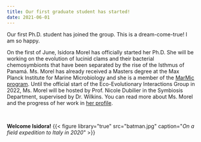 ```yaml
---
title: Our first graduate student has started!
date: 2021-06-01
---
```


Our first Ph.D. student has joined the group. This is a dream-come-true! I am so happy. 

<!--more-->

On the first of June, Isidora Morel has officially started her Ph.D. She will be working on the evolution of lucinid clams and their bacterial chemosymbionts that have been separated by the rise of the Isthmus of Panamá. Ms. Morel has already received a Masters degree at the Max Planck Institute for Marine Microbiology and she is a member of the [MarMic program](https://marmic.mpg.de/marmic2/). Until the official start of the Eco-Evolutionary Interactions Group in 2022, Ms. Morel will be hosted by Prof. Nicole Dubilier in the Symbiosis Department, supervised by Dr. Wilkins. You can read more about Ms. Morel and the progress of her work in [her profile](https://www.ecoevoint.ch/author/isidora-morel-letelier/). <p>&nbsp;</p>
**Welcome Isidora!**
{{< figure library="true" src="batman.jpg" caption="*On a field expedition to Italy in 2020*" >}}
